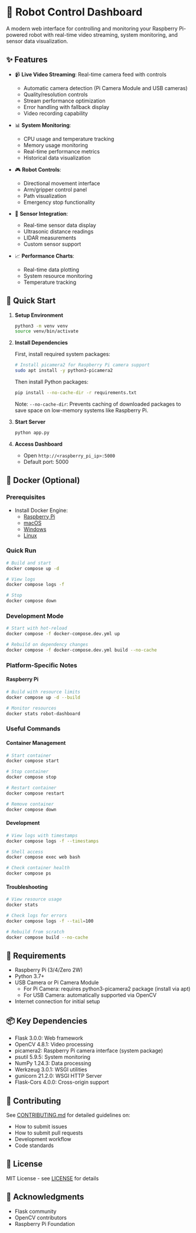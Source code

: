 # 🤖 Robot Control Dashboard

A modern web interface for controlling and monitoring your Raspberry Pi-powered robot with real-time video streaming, system monitoring, and sensor data visualization.

## ✨ Features

- 📹 **Live Video Streaming**: Real-time camera feed with controls
  - Automatic camera detection (Pi Camera Module and USB cameras)
  - Quality/resolution controls
  - Stream performance optimization
  - Error handling with fallback display
  - Video recording capability

- 📊 **System Monitoring**: 
  - CPU usage and temperature tracking
  - Memory usage monitoring
  - Real-time performance metrics
  - Historical data visualization

- 🎮 **Robot Controls**:
  - Directional movement interface
  - Arm/gripper control panel
  - Path visualization
  - Emergency stop functionality

- 📡 **Sensor Integration**:
  - Real-time sensor data display
  - Ultrasonic distance readings
  - LIDAR measurements
  - Custom sensor support

- 📈 **Performance Charts**:
  - Real-time data plotting
  - System resource monitoring
  - Temperature tracking

## 🚀 Quick Start

1. **Setup Environment**
   ```bash
   python3 -m venv venv
   source venv/bin/activate
   ```

2. **Install Dependencies**

   First, install required system packages:
   ```bash
   # Install picamera2 for Raspberry Pi camera support
   sudo apt install -y python3-picamera2
   ```

   Then install Python packages:
   ```bash
   pip install --no-cache-dir -r requirements.txt
   ```
   Note: `--no-cache-dir`: Prevents caching of downloaded packages to save space on low-memory systems like Raspberry Pi.

3. **Start Server**
   ```bash
   python app.py
   ```

4. **Access Dashboard**
   - Open `http://<raspberry_pi_ip>:5000`
   - Default port: 5000

## 🐳 Docker (Optional)

### Prerequisites
- Install Docker Engine:
  - [Raspberry Pi](https://docs.docker.com/engine/install/raspberry-pi-os/)
  - [macOS](https://docs.docker.com/desktop/install/mac-install/)
  - [Windows](https://docs.docker.com/desktop/install/windows-install/)
  - [Linux](https://docs.docker.com/engine/install/)

### Quick Run
```bash
# Build and start
docker compose up -d

# View logs
docker compose logs -f

# Stop
docker compose down
```

### Development Mode
```bash
# Start with hot-reload
docker compose -f docker-compose.dev.yml up

# Rebuild on dependency changes
docker compose -f docker-compose.dev.yml build --no-cache
```

### Platform-Specific Notes

#### Raspberry Pi
```bash
# Build with resource limits
docker compose up -d --build

# Monitor resources
docker stats robot-dashboard
```

### Useful Commands

#### Container Management
```bash
# Start container
docker compose start

# Stop container
docker compose stop

# Restart container
docker compose restart

# Remove container
docker compose down
```

#### Development
```bash
# View logs with timestamps
docker compose logs -f --timestamps

# Shell access
docker compose exec web bash

# Check container health
docker compose ps
```

#### Troubleshooting
```bash
# View resource usage
docker stats

# Check logs for errors
docker compose logs -f --tail=100

# Rebuild from scratch
docker compose build --no-cache
```

## 🔧 Requirements

- Raspberry Pi (3/4/Zero 2W)
- Python 3.7+
- USB Camera or Pi Camera Module
  - For Pi Camera: requires python3-picamera2 package (install via apt)
  - For USB Camera: automatically supported via OpenCV
- Internet connection for initial setup

## 📦 Key Dependencies

- Flask 3.0.0: Web framework
- OpenCV 4.8.1: Video processing
- picamera2: Raspberry Pi camera interface (system package)
- psutil 5.9.5: System monitoring
- NumPy 1.24.3: Data processing
- Werkzeug 3.0.1: WSGI utilities
- gunicorn 21.2.0: WSGI HTTP Server
- Flask-Cors 4.0.0: Cross-origin support

## 🤝 Contributing

See [CONTRIBUTING.md](CONTRIBUTING.md) for detailed guidelines on:
- How to submit issues
- How to submit pull requests
- Development workflow
- Code standards

## 📄 License

MIT License - see [LICENSE](LICENSE) for details

## 🙏 Acknowledgments

- Flask community
- OpenCV contributors
- Raspberry Pi Foundation
